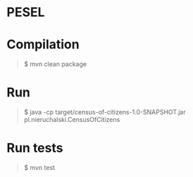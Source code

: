 # PESEL
# Compilation
> $ mvn clean package
# Run
> $ java -cp target/census-of-citizens-1.0-SNAPSHOT.jar pl.nieruchalski.CensusOfCitizens
# Run tests
> $ mvn test